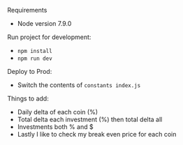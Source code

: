 Requirements
- Node version 7.9.0

Run project for development:
- `npm install`
- `npm run dev`

Deploy to Prod:
- Switch the contents of `constants index.js` 

Things to add:  
- Daily delta of each coin (%)
- Total delta each investment (%) then total delta all
- Investments both % and $
- Lastly I like to check my break even price for each coin
